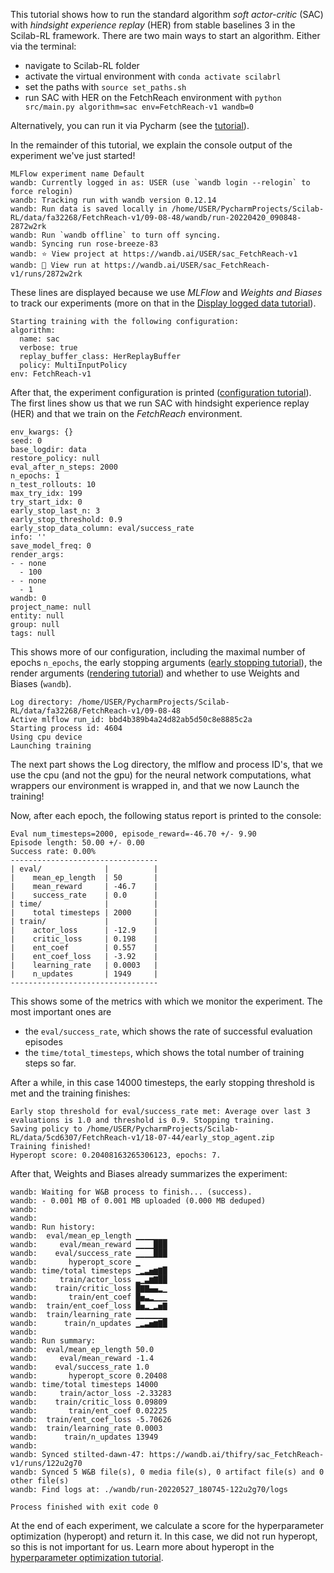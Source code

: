 This tutorial shows how to run the standard algorithm _soft actor-critic_ (SAC) with _hindsight experience replay_ (HER) from stable baselines 3 in the Scilab-RL framework. There are two main ways to start an algorithm. Either via the terminal:

- navigate to Scilab-RL folder
- activate the virtual environment with `conda activate scilabrl`
- set the paths with `source set_paths.sh`
- run SAC with HER on the FetchReach environment with `python src/main.py algorithm=sac env=FetchReach-v1 wandb=0`

Alternatively, you can run it via Pycharm (see the [tutorial](Pycharm)).

In the remainder of this tutorial, we explain the console output of the experiment we've just started!

```
MLFlow experiment name Default
wandb: Currently logged in as: USER (use `wandb login --relogin` to force relogin)
wandb: Tracking run with wandb version 0.12.14
wandb: Run data is saved locally in /home/USER/PycharmProjects/Scilab-RL/data/fa32268/FetchReach-v1/09-08-48/wandb/run-20220420_090848-2872w2rk
wandb: Run `wandb offline` to turn off syncing.
wandb: Syncing run rose-breeze-83
wandb: ⭐️ View project at https://wandb.ai/USER/sac_FetchReach-v1
wandb: 🚀 View run at https://wandb.ai/USER/sac_FetchReach-v1/runs/2872w2rk
```
These lines are displayed because we use _MLFlow_ and _Weights and Biases_ to track our experiments (more on that in the [Display logged data tutorial](Display-logged-data-(e.g.-learning-curve)-in-Weights-and-Biases)).

```
Starting training with the following configuration:
algorithm:
  name: sac
  verbose: true
  replay_buffer_class: HerReplayBuffer
  policy: MultiInputPolicy
env: FetchReach-v1
```
After that, the experiment configuration is printed ([configuration tutorial](Hyperparameter-management-with-Hydra)). The first lines show us that we run SAC with hindsight experience replay (HER) and that we train on the _FetchReach_ environment.

```
env_kwargs: {}
seed: 0
base_logdir: data
restore_policy: null
eval_after_n_steps: 2000
n_epochs: 1
n_test_rollouts: 10
max_try_idx: 199
try_start_idx: 0
early_stop_last_n: 3
early_stop_threshold: 0.9
early_stop_data_column: eval/success_rate
info: ''
save_model_freq: 0
render_args:
- - none
  - 100
- - none
  - 1
wandb: 0
project_name: null
entity: null
group: null
tags: null
```
This shows more of our configuration, including the maximal number of epochs `n_epochs`, the early stopping arguments ([early stopping tutorial](Setting-early-stopping-values)), the render arguments ([rendering tutorial](Render-the-experiment)) and whether to use Weights and Biases (`wandb`).

```
Log directory: /home/USER/PycharmProjects/Scilab-RL/data/fa32268/FetchReach-v1/09-08-48
Active mlflow run_id: bbd4b389b4a24d82ab5d50c8e8885c2a
Starting process id: 4604
Using cpu device
Launching training
```
The next part shows the Log directory, the mlflow and process ID's, that we use the cpu (and not the gpu) for the neural network computations, what wrappers our environment is wrapped in, and that we now Launch the training!

Now, after each epoch, the following status report is printed to the console:
```
Eval num_timesteps=2000, episode_reward=-46.70 +/- 9.90
Episode length: 50.00 +/- 0.00
Success rate: 0.00%
---------------------------------
| eval/              |          |
|    mean_ep_length  | 50       |
|    mean_reward     | -46.7    |
|    success_rate    | 0.0      |
| time/              |          |
|    total timesteps | 2000     |
| train/             |          |
|    actor_loss      | -12.9    |
|    critic_loss     | 0.198    |
|    ent_coef        | 0.557    |
|    ent_coef_loss   | -3.92    |
|    learning_rate   | 0.0003   |
|    n_updates       | 1949     |
---------------------------------
```
This shows some of the metrics with which we monitor the experiment. The most important ones are 
- the `eval/success_rate`, which shows the rate of successful evaluation episodes
- the `time/total_timesteps`, which shows the total number of training steps so far.

After a while, in this case 14000 timesteps, the early stopping threshold is met and the training finishes:
```
Early stop threshold for eval/success_rate met: Average over last 3 evaluations is 1.0 and threshold is 0.9. Stopping training.
Saving policy to /home/USER/PycharmProjects/Scilab-RL/data/5cd6307/FetchReach-v1/18-07-44/early_stop_agent.zip
Training finished!
Hyperopt score: 0.20408163265306123, epochs: 7.
```
After that, Weights and Biases already summarizes the experiment:
```
wandb: Waiting for W&B process to finish... (success).
wandb: - 0.001 MB of 0.001 MB uploaded (0.000 MB deduped)
wandb:                                                                                
wandb: 
wandb: Run history:
wandb:  eval/mean_ep_length ▁▁▁▁▁▁▁
wandb:     eval/mean_reward ▁▁▁▁███
wandb:    eval/success_rate ▁▁▁▁███
wandb:       hyperopt_score ▁
wandb: time/total timesteps ▁▂▃▅▆▇█
wandb:     train/actor_loss ▂▁▃▆▇██
wandb:    train/critic_loss █▇▇▄▄▂▁
wandb:       train/ent_coef █▅▃▂▁▁▁
wandb:  train/ent_coef_loss █▅▂▁▂▅▇
wandb:  train/learning_rate ▁▁▁▁▁▁▁
wandb:      train/n_updates ▁▂▃▅▆▇█
wandb: 
wandb: Run summary:
wandb:  eval/mean_ep_length 50.0
wandb:     eval/mean_reward -1.4
wandb:    eval/success_rate 1.0
wandb:       hyperopt_score 0.20408
wandb: time/total timesteps 14000
wandb:     train/actor_loss -2.33283
wandb:    train/critic_loss 0.09809
wandb:       train/ent_coef 0.02225
wandb:  train/ent_coef_loss -5.70626
wandb:  train/learning_rate 0.0003
wandb:      train/n_updates 13949
wandb: 
wandb: Synced stilted-dawn-47: https://wandb.ai/thifry/sac_FetchReach-v1/runs/122u2g70
wandb: Synced 5 W&B file(s), 0 media file(s), 0 artifact file(s) and 0 other file(s)
wandb: Find logs at: ./wandb/run-20220527_180745-122u2g70/logs

Process finished with exit code 0
```
At the end of each experiment, we calculate a score for the hyperparameter optimization (hyperopt) and return it. In this case, we did not run hyperopt, so this is not important for us. Learn more about hyperopt in the [hyperparameter optimization tutorial](Perform-hyperparameter-optimization).
